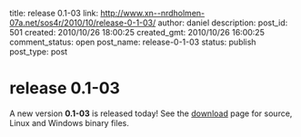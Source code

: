 title: release 0.1-03
link: http://www.xn--nrdholmen-07a.net/sos4r/2010/10/release-0-1-03/
author: daniel
description: 
post_id: 501
created: 2010/10/26 18:00:25
created_gmt: 2010/10/26 16:00:25
comment_status: open
post_name: release-0-1-03
status: publish
post_type: post

# release 0.1-03

A new version **0.1-03** is released today! See the [download](/download/) page for source, Linux and Windows binary files.